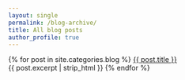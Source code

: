 ```yaml
---
layout: single
permalink: /blog-archive/
title: All blog posts
author_profile: true
---
```


{% for post in site.categories.blog %}
<a href="{{ post.url }}">{{ post.title }}</a><br>{{ post.excerpt | strip_html }} 
{% endfor %}

